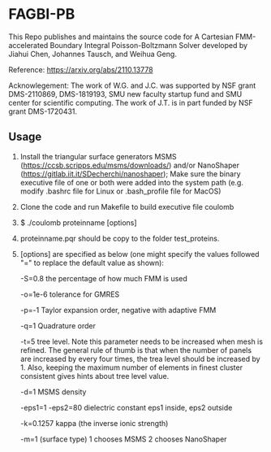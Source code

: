 # FAGBI-PB
This Repo publishes and maintains the source code for A Cartesian FMM-accelerated Boundary Integral Poisson-Boltzmann Solver developed by Jiahui Chen, Johannes Tausch, and Weihua Geng.

Reference: https://arxiv.org/abs/2110.13778

Acknowlegement: The work of W.G. and J.C. was supported by NSF grant DMS-2110869, DMS-1819193, SMU new faculty startup fund and SMU center for scientific computing. The work of J.T. is in part funded by NSF grant DMS-1720431.

## Usage
1. Install the triangular surface generators MSMS (https://ccsb.scripps.edu/msms/downloads/) and/or NanoShaper (https://gitlab.iit.it/SDecherchi/nanoshaper); Make sure the binary executive file of one or both were added into the system path (e.g. modify .bashrc file for Linux or .bash_profile file for MacOS)

2. Clone the code and run Makefile to build executive file coulomb

3. $ ./coulomb proteinname [options]

4. proteinname.pqr should be copy to the folder test_proteins.

5. [options] are specified as below (one might specify the values followed "=" to replace the default value as shown):

    -S=0.8
    the percentage of how much FMM is used

    -o=1e-6
    tolerance for GMRES

    -p=-1
    Taylor expansion order, negative with adaptive FMM

    -q=1
    Quadrature order

    -t=5
    tree level. Note this parameter needs to be increased when mesh is refined. The general rule of thumb is that when the number of panels are increased by every four times, the trea level should be increased by 1. Also, keeping the maximum number of elements in finest cluster consistent gives hints about tree level value.       

    -d=1
    MSMS density

    -eps1=1 
    -eps2=80
    dielectric constant eps1 inside, eps2 outside

    -k=0.1257
    kappa (the inverse ionic strength)

    -m=1 (surface type)
    1 chooses MSMS
    2 chooses NanoShaper





